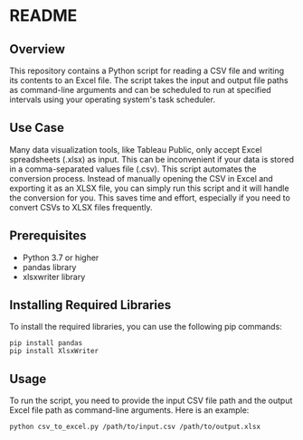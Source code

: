 # README

## Overview
This repository contains a Python script for reading a CSV file and writing its contents to an Excel file. The script takes the input and output file paths as command-line arguments and can be scheduled to run at specified intervals using your operating system's task scheduler.

## Use Case
Many data visualization tools, like Tableau Public, only accept Excel spreadsheets (.xlsx) as input. This can be inconvenient if your data is stored in a comma-separated values file (.csv). This script automates the conversion process.  Instead of manually opening the CSV in Excel and exporting it as an XLSX file, you can simply run this script and it will handle the conversion for you. This saves time and effort, especially if you need to convert CSVs to XLSX files frequently.

## Prerequisites
- Python 3.7 or higher
- pandas library
- xlsxwriter library

## Installing Required Libraries
To install the required libraries, you can use the following pip commands:
```
pip install pandas
pip install XlsxWriter
```

## Usage
To run the script, you need to provide the input CSV file path and the output Excel file path as command-line arguments. Here is an example:
```
python csv_to_excel.py /path/to/input.csv /path/to/output.xlsx
```
